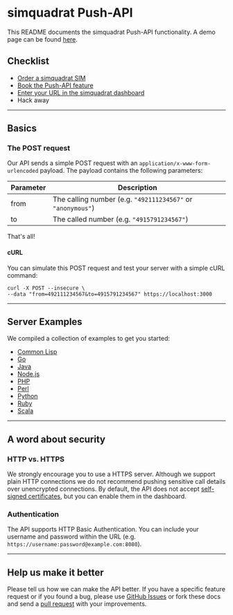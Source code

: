 # simquadrat Push-API

This README documents the simquadrat Push-API functionality. A demo page can be found [here](https://api.simquadrat.de).

## Checklist

* [Order a simquadrat SIM](https://www.simquadrat.de)
* [Book the Push-API feature](https://www.simquadrat.de/feature-store/push-api)
* [Enter your URL in the simquadrat dashboard](https://www.simquadrat.de/dashboard)
* Hack away

***

## Basics

### The POST request

Our API sends a simple POST request with an `application/x-www-form-urlencoded` payload. The payload contains the following parameters:

Parameter | Description
--------- | -----------
from      | The calling number (e.g. `"492111234567"` or `"anonymous"`)
to        | The called number (e.g. `"4915791234567"`)

That's all!

#### cURL

You can simulate this POST request and test your server with a simple cURL command:

```shell
curl -X POST --insecure \
--data "from=492111234567&to=4915791234567" https://localhost:3000
```

***

## Server Examples

We compiled a collection of examples to get you started:

* [Common Lisp](https://github.com/sipgate/Push-API/tree/master/examples/commonlisp)
* [Go](https://github.com/sipgate/Push-API/tree/master/examples/go)
* [Java](https://github.com/sipgate/Push-API/tree/master/examples/java)
* [Node.js](https://github.com/sipgate/Push-API/tree/master/examples/nodejs)
* [PHP](https://github.com/sipgate/Push-API/tree/master/examples/php)
* [Perl](https://github.com/sipgate/Push-API/tree/master/examples/perl)
* [Python](https://github.com/sipgate/Push-API/tree/master/examples/python)
* [Ruby](https://github.com/sipgate/Push-API/tree/master/examples/ruby)
* [Scala](https://github.com/sipgate/Push-API/tree/master/examples/scala)

***

## A word about security

### HTTP vs. HTTPS

We strongly encourage you to use a HTTPS server. Although we support plain HTTP connections we do not recommend pushing sensitive call details over unencrypted connections. By default, the API does not accept [self-signed certificates](http://stackoverflow.com/a/10176685), but you can enable them in the dashboard.

### Authentication

The API supports HTTP Basic Authentication. You can include your username and password within the URL (e.g. `https://username:password@example.com:8080`).

***

## Help us make it better

Please tell us how we can make the API better. If you have a specific feature request or if you found a bug, please use [GitHub Issues](https://github.com/sipgate/Push-API/issues) or fork these docs and send a [pull request](https://github.com/sipgate/Push-API/pulls) with your improvements.

